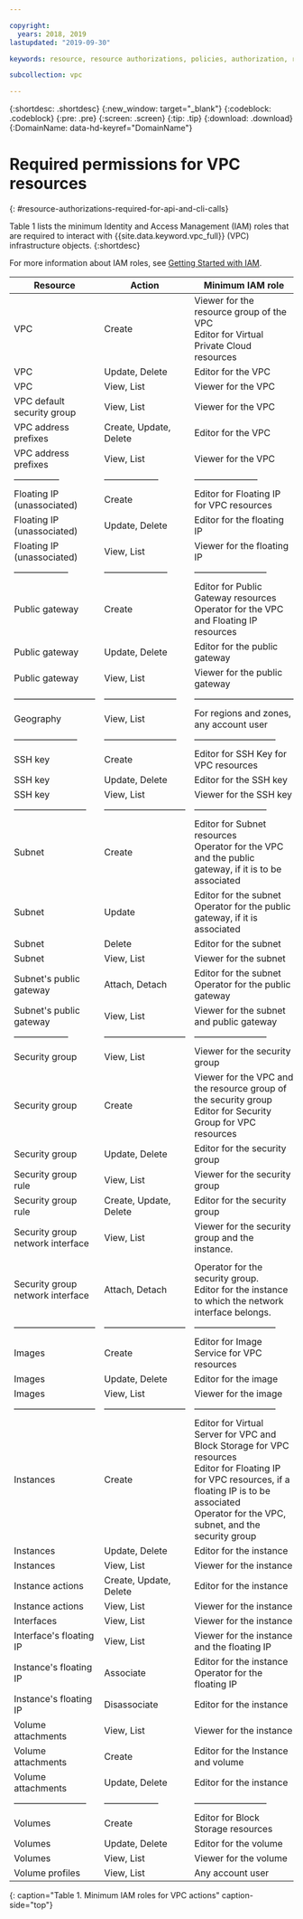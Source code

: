 ```yaml
---

copyright:
  years: 2018, 2019
lastupdated: "2019-09-30"

keywords: resource, resource authorizations, policies, authorization, resource type, resource groups, roles, API, CLI, editor, viewer, administrator, operator

subcollection: vpc

---
```


{:shortdesc: .shortdesc}
{:new_window: target="_blank"}
{:codeblock: .codeblock}
{:pre: .pre}
{:screen: .screen}
{:tip: .tip}
{:download: .download}
{:DomainName: data-hd-keyref="DomainName"}

# Required permissions for VPC resources
{: #resource-authorizations-required-for-api-and-cli-calls}

Table 1 lists the minimum Identity and Access Management (IAM) roles that are required to interact with {{site.data.keyword.vpc_full}} (VPC) infrastructure objects.
{:shortdesc}

For more information about IAM roles, see [Getting Started with IAM](/docs/vpc?topic=vpc-iam-getting-started).

| Resource | Action | Minimum IAM role |
|--------|--------|---------|
| VPC | Create | Viewer for the resource group of the VPC<br />Editor for Virtual Private Cloud resources|
| VPC | Update, Delete |  Editor for the VPC |
| VPC |  View, List | Viewer for the VPC  |
| VPC default security group|  View, List | Viewer for the VPC |
| VPC address prefixes |  Create, Update, Delete | Editor for the VPC |
| VPC address prefixes |  View, List | Viewer for the VPC  |
|—————|——————|———————|
| Floating IP (unassociated) | Create| Editor for Floating IP for VPC resources |
| Floating IP (unassociated) | Update, Delete | Editor for the floating IP |
| Floating IP (unassociated) | View, List | Viewer for the floating IP |
|——————|———————|————————|
| Public gateway | Create |  Editor for Public Gateway resources<br />Operator for the VPC and Floating IP resources |
| Public gateway | Update, Delete |  Editor for the public gateway |
| Public gateway | View, List | Viewer for the public gateway |
|—————————|————————|———————————|
| Geography | View, List |  For regions and zones, any account user |
|———————|————————|—————————|
| SSH key | Create| Editor for SSH Key for VPC resources |
| SSH key | Update, Delete | Editor for the SSH key |
| SSH key | View, List | Viewer for the SSH key |
|————————|—————————|————————|
| Subnet | Create | Editor for Subnet resources<br />Operator for the VPC and the public gateway, if it is to be associated |
| Subnet | Update | Editor for the subnet<br />Operator for the public gateway, if it is associated |
| Subnet | Delete | Editor for the subnet |
| Subnet | View, List | Viewer for the subnet |
| Subnet's public gateway | Attach, Detach | Editor for the subnet<br />Operator for the public gateway |
| Subnet's public gateway | View, List | Viewer for the subnet and public gateway|
|——————|—————————|————————|
| Security group | View, List    | Viewer for the security group |
| Security group | Create  | Viewer for the VPC and the resource group of the security group<br />Editor for Security Group for VPC resources|
| Security group | Update, Delete  | Editor for the security group|
| Security group rule | View, List | Viewer for the security group|
| Security group rule | Create, Update, Delete | Editor for the security group|
| Security group network interface | View, List | Viewer for the security group and the instance.|
|  |  | |
| Security group network interface | Attach, Detach | Operator for the security group.<br />Editor for the instance to which the network interface belongs.|
|—————————|—————————|—————————|
| Images | Create  | Editor for Image Service for VPC resources |
| Images | Update, Delete  | Editor for the image |
| Images | View, List  | Viewer for the image |
|—————————|—————————|—————————|
| Instances | Create| Editor for Virtual Server for VPC and Block Storage for VPC resources<br />Editor for Floating IP for VPC resources, if a floating IP is to be associated<br />Operator for the VPC, subnet, and the security group |
| Instances | Update, Delete | Editor for the instance |
| Instances | View, List  | Viewer for the instance |
| Instance actions | Create, Update, Delete | Editor for the instance|
| Instance actions | View, List  | Viewer for the instance |
| Interfaces | View, List  | Viewer for the instance |
| Interface's floating IP | View, List | Viewer for the instance and the floating IP |
| Instance's floating IP | Associate | Editor for the instance<br />Operator for the floating IP|
| Instance's floating IP | Disassociate | Editor for the instance |
| Volume attachments | View, List | Viewer for the instance |
| Volume attachments | Create | Editor for the Instance and volume |
| Volume attachments | Update, Delete | Editor for the instance |
|————————|——————|————————|
| Volumes | Create| Editor for Block Storage resources |
| Volumes | Update, Delete | Editor for the volume |
| Volumes | View, List  | Viewer for the volume |
| Volume profiles | View, List  | Any account user |
{: caption="Table 1. Minimum IAM roles for VPC actions" caption-side="top"}
